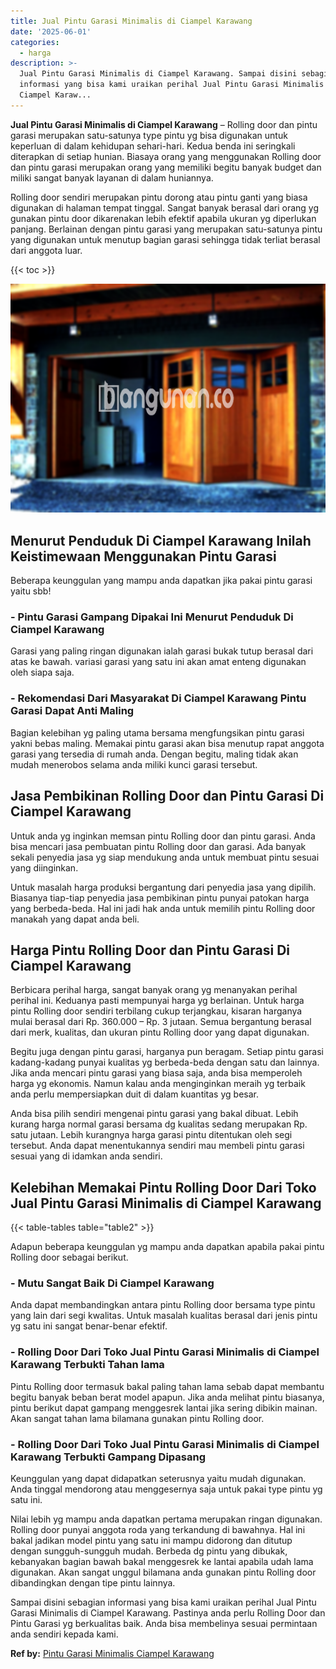 ```yaml
---
title: Jual Pintu Garasi Minimalis di Ciampel Karawang
date: '2025-06-01'
categories:
  - harga
description: >-
  Jual Pintu Garasi Minimalis di Ciampel Karawang. Sampai disini sebagian
  informasi yang bisa kami uraikan perihal Jual Pintu Garasi Minimalis di
  Ciampel Karaw...
---
```


**Jual Pintu Garasi Minimalis di Ciampel Karawang** – Rolling door dan pintu garasi merupakan satu-satunya type pintu yg bisa digunakan untuk keperluan di dalam kehidupan sehari-hari. Kedua benda ini seringkali diterapkan di setiap hunian. Biasaya orang yang menggunakan Rolling door dan pintu garasi merupakan orang yang memiliki begitu banyak budget dan miliki sangat banyak layanan di dalam huniannya.

Rolling door sendiri merupakan pintu dorong atau pintu ganti yang biasa digunakan di halaman tempat tinggal. Sangat banyak berasal dari orang yg gunakan pintu door dikarenakan lebih efektif apabila ukuran yg diperlukan panjang. Berlainan dengan pintu garasi yang merupakan satu-satunya pintu yang digunakan untuk menutup bagian garasi sehingga tidak terliat berasal dari anggota luar.

{{< toc >}}

![Jual Pintu Garasi Minimalis di Ciampel Karawang](/images/pintu-garasi-62.png)

## Menurut Penduduk Di Ciampel Karawang Inilah Keistimewaan Menggunakan Pintu Garasi

Beberapa keunggulan yang mampu anda dapatkan jika pakai pintu garasi yaitu sbb!

### \- Pintu Garasi Gampang Dipakai Ini Menurut Penduduk Di Ciampel Karawang

Garasi yang paling ringan digunakan ialah garasi bukak tutup berasal dari atas ke bawah. variasi garasi yang satu ini akan amat enteng digunakan oleh siapa saja.

### \- Rekomendasi Dari Masyarakat Di Ciampel Karawang Pintu Garasi Dapat Anti Maling

Bagian kelebihan yg paling utama bersama mengfungsikan pintu garasi yakni bebas maling. Memakai pintu garasi akan bisa menutup rapat anggota garasi yang tersedia di rumah anda. Dengan begitu, maling tidak akan mudah menerobos selama anda miliki kunci garasi tersebut.

## Jasa Pembikinan Rolling Door dan Pintu Garasi Di Ciampel Karawang

Untuk anda yg inginkan memsan pintu Rolling door dan pintu garasi. Anda bisa mencari jasa pembuatan pintu Rolling door dan garasi. Ada banyak sekali penyedia jasa yg siap mendukung anda untuk membuat pintu sesuai yang diinginkan.

Untuk masalah harga produksi bergantung dari penyedia jasa yang dipilih. Biasanya tiap-tiap penyedia jasa pembikinan pintu punyai patokan harga yang berbeda-beda. Hal ini jadi hak anda untuk memilih pintu Rolling door manakah yang dapat anda beli.

## Harga Pintu Rolling Door dan Pintu Garasi Di Ciampel Karawang

Berbicara perihal harga, sangat banyak orang yg menanyakan perihal perihal ini. Keduanya pasti mempunyai harga yg berlainan. Untuk harga pintu Rolling door sendiri terbilang cukup terjangkau, kisaran harganya mulai berasal dari Rp. 360.000 – Rp. 3 jutaan. Semua bergantung berasal dari merk, kualitas, dan ukuran pintu Rolling door yang dapat digunakan.

Begitu juga dengan pintu garasi, harganya pun beragam. Setiap pintu garasi kadang-kadang punyai kualitas yg berbeda-beda dengan satu dan lainnya. Jika anda mencari pintu garasi yang biasa saja, anda bisa memperoleh harga yg ekonomis. Namun kalau anda menginginkan meraih yg terbaik anda perlu mempersiapkan duit di dalam kuantitas yg besar.

Anda bisa pilih sendiri mengenai pintu garasi yang bakal dibuat. Lebih kurang harga normal garasi bersama dg kualitas sedang merupakan Rp. satu jutaan. Lebih kurangnya harga garasi pintu ditentukan oleh segi tersebut. Anda dapat menentukannya sendiri mau membeli pintu garasi sesuai yang di idamkan anda sendiri.

## Kelebihan Memakai Pintu Rolling Door Dari Toko Jual Pintu Garasi Minimalis di Ciampel Karawang

{{< table-tables table="table2" >}}

Adapun beberapa keunggulan yg mampu anda dapatkan apabila pakai pintu Rolling door sebagai berikut.

### \- Mutu Sangat Baik Di Ciampel Karawang

Anda dapat membandingkan antara pintu Rolling door bersama type pintu yang lain dari segi kwalitas. Untuk masalah kualitas berasal dari jenis pintu yg satu ini sangat benar-benar efektif.

### \- Rolling Door Dari Toko Jual Pintu Garasi Minimalis di Ciampel Karawang Terbukti Tahan lama

Pintu Rolling door termasuk bakal paling tahan lama sebab dapat membantu begitu banyak beban berat model apapun. Jika anda melihat pintu biasanya, pintu berikut dapat gampang menggesrek lantai jika sering dibikin mainan. Akan sangat tahan lama bilamana gunakan pintu Rolling door.

### \- Rolling Door Dari Toko Jual Pintu Garasi Minimalis di Ciampel Karawang Terbukti Gampang Dipasang

Keunggulan yang dapat didapatkan seterusnya yaitu mudah digunakan. Anda tinggal mendorong atau menggesernya saja untuk pakai type pintu yg satu ini.

Nilai lebih yg mampu anda dapatkan pertama merupakan ringan digunakan. Rolling door punyai anggota roda yang terkandung di bawahnya. Hal ini bakal jadikan model pintu yang satu ini mampu didorong dan ditutup dengan sungguh-sungguh mudah. Berbeda dg pintu yang dibukak, kebanyakan bagian bawah bakal menggesrek ke lantai apabila udah lama digunakan. Akan sangat unggul bilamana anda gunakan pintu Rolling door dibandingkan dengan tipe pintu lainnya.

Sampai disini sebagian informasi yang bisa kami uraikan perihal Jual Pintu Garasi Minimalis di Ciampel Karawang. Pastinya anda perlu Rolling Door dan Pintu Garasi yg berkualitas baik. Anda bisa membelinya sesuai permintaan anda sendiri kepada kami.

**Ref by:** [Pintu Garasi Minimalis Ciampel Karawang](https://id.wikipedia.org/wiki/Pintu)
